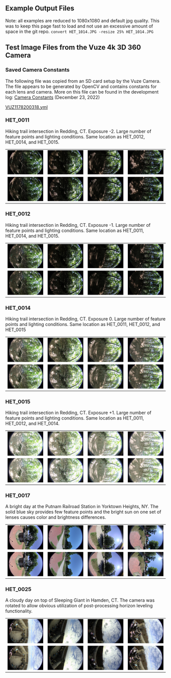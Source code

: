 ## Example Output Files

Note: all examples are reduced to 1080x1080 and default jpg quality. This was to keep this page fast to load and not use an excessive amount of space in the git repo.
`convert HET_1014.JPG -resize 25% HET_1014.JPG`

## Test Image Files from the Vuze 4k 3D 360 Camera

### Saved Camera Constants
The following file was copied from an SD card setup by the Vuze Camera. The file appears to be generated by OpenCV and contains constants for each lens and camera. More on this file can be found in the development log: [Camera Constants](../notes/camera_constants.md) (December 23, 2022)

[VUZ1178200318.yml](./VUZ1178200318.yml)

### HET_0011
Hiking trail intersection in Redding, CT. Exposure -2. Large number of feature points and lighting conditions. Same location as HET_0012, HET_0014, and HET_0015.

<table>
  <tr>
    <td><img src="HET_0011_1.JPG" alt="Left-eye, facing forward." width="200px" /></td>
    <td><img src="HET_0011_3.JPG" alt="Left-eye, facing right." width="200px" /></td>
    <td><img src="HET_0011_5.JPG" alt="Left-eye, facing backwards." width="200px" /></td>
    <td><img src="HET_0011_7.JPG" alt="Left-eye, facing left." width="200px" /></td>
  </tr>
  <tr>
    <td><img src="HET_0011_2.JPG" alt="Right-eye, facing forward." width="200px" /></td>
    <td><img src="HET_0011_4.JPG" alt="Right-eye, facing right." width="200px" /></td>
    <td><img src="HET_0011_6.JPG" alt="Right-eye, facing backwards." width="200px" /></td>
    <td><img src="HET_0011_8.JPG" alt="Right-eye, facing left." width="200px" /></td>
  </tr>
</table>

### HET_0012
Hiking trail intersection in Redding, CT. Exposure -1. Large number of feature points and lighting conditions. Same location as HET_0011, HET_0014, and HET_0015.

<table>
  <tr>
    <td><img src="HET_0012_1.JPG" alt="Left-eye, facing forward." width="200px" /></td>
    <td><img src="HET_0012_3.JPG" alt="Left-eye, facing right." width="200px" /></td>
    <td><img src="HET_0012_5.JPG" alt="Left-eye, facing backwards." width="200px" /></td>
    <td><img src="HET_0012_7.JPG" alt="Left-eye, facing left." width="200px" /></td>
  </tr>
  <tr>
    <td><img src="HET_0012_2.JPG" alt="Right-eye, facing forward." width="200px" /></td>
    <td><img src="HET_0012_4.JPG" alt="Right-eye, facing right." width="200px" /></td>
    <td><img src="HET_0012_6.JPG" alt="Right-eye, facing backwards." width="200px" /></td>
    <td><img src="HET_0012_8.JPG" alt="Right-eye, facing left." width="200px" /></td>
  </tr>
</table>

### HET_0014
Hiking trail intersection in Redding, CT. Exposure 0. Large number of feature points and lighting conditions. Same location as HET_0011, HET_0012, and HET_0015

<table>
  <tr>
    <td><img src="HET_0014_1.JPG" alt="Left-eye, facing forward." width="200px" /></td>
    <td><img src="HET_0014_3.JPG" alt="Left-eye, facing right." width="200px" /></td>
    <td><img src="HET_0014_5.JPG" alt="Left-eye, facing backwards." width="200px" /></td>
    <td><img src="HET_0014_7.JPG" alt="Left-eye, facing left." width="200px" /></td>
  </tr>
  <tr>
    <td><img src="HET_0014_2.JPG" alt="Right-eye, facing forward." width="200px" /></td>
    <td><img src="HET_0014_4.JPG" alt="Right-eye, facing right." width="200px" /></td>
    <td><img src="HET_0014_6.JPG" alt="Right-eye, facing backwards." width="200px" /></td>
    <td><img src="HET_0014_8.JPG" alt="Right-eye, facing left." width="200px" /></td>
  </tr>
</table>

### HET_0015
Hiking trail intersection in Redding, CT. Exposure +1. Large number of feature points and lighting conditions. Same location as HET_0011, HET_0012, and HET_0014.

<table>
  <tr>
    <td><img src="HET_0015_1.JPG" alt="Left-eye, facing forward." width="200px" /></td>
    <td><img src="HET_0015_3.JPG" alt="Left-eye, facing right." width="200px" /></td>
    <td><img src="HET_0015_5.JPG" alt="Left-eye, facing backwards." width="200px" /></td>
    <td><img src="HET_0015_7.JPG" alt="Left-eye, facing left." width="200px" /></td>
  </tr>
  <tr>
    <td><img src="HET_0015_2.JPG" alt="Right-eye, facing forward." width="200px" /></td>
    <td><img src="HET_0015_4.JPG" alt="Right-eye, facing right." width="200px" /></td>
    <td><img src="HET_0015_6.JPG" alt="Right-eye, facing backwards." width="200px" /></td>
    <td><img src="HET_0015_8.JPG" alt="Right-eye, facing left." width="200px" /></td>
  </tr>
</table>

### HET_0017
A bright day at the Putnam Railroad Station in Yorktown Heights, NY. The solid blue sky provides few feature points and the bright sun on one set of lenses causes color and brightness differences.

<table>
  <tr>
    <td><img src="HET_0017_1.JPG" alt="Left-eye, facing forward." width="200px" /></td>
    <td><img src="HET_0017_3.JPG" alt="Left-eye, facing right." width="200px" /></td>
    <td><img src="HET_0017_5.JPG" alt="Left-eye, facing backwards." width="200px" /></td>
    <td><img src="HET_0017_7.JPG" alt="Left-eye, facing left." width="200px" /></td>
  </tr>
  <tr>
    <td><img src="HET_0017_2.JPG" alt="Right-eye, facing forward." width="200px" /></td>
    <td><img src="HET_0017_4.JPG" alt="Right-eye, facing right." width="200px" /></td>
    <td><img src="HET_0017_6.JPG" alt="Right-eye, facing backwards." width="200px" /></td>
    <td><img src="HET_0017_8.JPG" alt="Right-eye, facing left." width="200px" /></td>
  </tr>
</table>

### HET_0025
A cloudy day on top of Sleeping Giant in Hamden, CT. The camera was rotated to allow obvious utilization of post-processing horizon leveling functionality.

<table>
  <tr>
    <td><img src="HET_0025_1.JPG" alt="Left-eye, facing forward." width="200px" /></td>
    <td><img src="HET_0025_3.JPG" alt="Left-eye, facing right." width="200px" /></td>
    <td><img src="HET_0025_5.JPG" alt="Left-eye, facing backwards." width="200px" /></td>
    <td><img src="HET_0025_7.JPG" alt="Left-eye, facing left." width="200px" /></td>
  </tr>
  <tr>
    <td><img src="HET_0025_2.JPG" alt="Right-eye, facing forward." width="200px" /></td>
    <td><img src="HET_0025_4.JPG" alt="Right-eye, facing right." width="200px" /></td>
    <td><img src="HET_0025_6.JPG" alt="Right-eye, facing backwards." width="200px" /></td>
    <td><img src="HET_0025_8.JPG" alt="Right-eye, facing left." width="200px" /></td>
  </tr>
</table>
